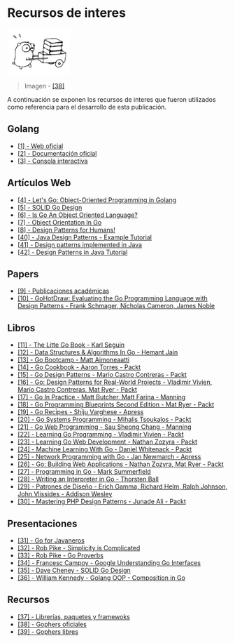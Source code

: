 # Recursos de interes

![](/assets/ref.png)

> Imagen - [\[38\]](recursos.md)

A continuación se exponen los recursos de interes que fueron utilizados como referencia para el desarrollo de esta publicación.

## Golang

* [\[1\] - Web oficial](https://golang.org/)
* [\[2\] - Documentación oficial](https://golang.org/doc/)
* [\[3\] - Consola interactiva](https://play.golang.org/)

## Artículos Web

* [\[4\] - Let's Go: Object-Oriented Programming in Golang](https://code.tutsplus.com/tutorials/lets-go-object-oriented-programming-in-golang--cms-26540)
* [\[5\] - SOLID Go Design](https://dave.cheney.net/2016/08/20/solid-go-design)
* [\[6\] - Is Go An Object Oriented Language?](http://spf13.com/post/is-go-object-oriented/)
* [\[7\] - Object Orientation In Go](https://katcipis.github.io/blog/object-orientation-go/)
* [\[8\] - Design Patterns for Humans!](https://github.com/kamranahmedse/design-patterns-for-humans)
* [\[40\] - Java Design Patterns - Example Tutorial](https://www.journaldev.com/1827/java-design-patterns-example-tutorial)
* [\[41\] - Design patterns implemented in Java](http://java-design-patterns.com/)
* [\[42\] - Design Patterns in Java Tutorial](https://www.tutorialspoint.com/design_pattern/)

## Papers

* [\[9\] - Publicaciones académicas](https://github.com/golang/go/wiki/ResearchPapers)
* [\[10\] - GoHotDraw: Evaluating the Go Programming Language with Design Patterns - Frank Schmager, Nicholas Cameron, James Noble](http://citeseerx.ist.psu.edu/viewdoc/download?doi=10.1.1.188.5524&rep=rep1&type=pdf)

## Libros

* [\[11\] - The Litte Go Book - Karl Seguin](https://github.com/karlseguin/the-little-go-book)
* [\[12\] - Data Structures & Algorithms In Go - Hemant Jain](https://www.amazon.com/Data-Structures-Algorithms-Hemant-Jain-ebook/dp/B075TBM9KS)
* [\[13\] - Go Bootcamp - Matt Aimoneaatti](http://www.golangbootcamp.com/)
* [\[14\] - Go Cookbook - Aaron Torres - Packt](https://www.packtpub.com/application-development/go-cookbook)
* [\[15\] - Go Design Patterns - Mario Castro Contreras - Packt](https://www.packtpub.com/application-development/go-design-patterns)
* [\[16\] - Go: Design Patterns for Real-World Projects - Vladimir Vivien, Mario Castro Contreras, Mat Ryer - Packt](https://www.packtpub.com/application-development/go-design-patterns-real-world-projects)
* [\[17\] - Go In Practice - Matt Butcher, Matt Farina - Manning](https://www.manning.com/books/go-in-practice)
* [\[18\] - Go Programming Blueprints Second Edition - Mat Ryer - Packt](https://www.packtpub.com/application-development/go-programming-blueprints-second-edition)
* [\[19\] - Go Recipes - Shiju Varghese - Apress](https://www.apress.com/br/book/9781484211892)
* [\[20\] - Go Systems Programming - Mihalis Tsoukalos - Packt](https://www.packtpub.com/networking-and-servers/go-systems-programming)
* [\[21\] - Go Web Programming - Sau Sheong Chang - Manning](https://www.manning.com/books/go-web-programming)
* [\[22\] - Learning Go Programming - Vladimir Vivien - Packt](https://www.packtpub.com/application-development/learning-go-programming)
* [\[23\] - Learning Go Web Development - Nathan Zozyra - Packt](https://www.packtpub.com/web-development/learning-go-web-development)
* [\[24\] - Machine Learning With Go - Daniel Whitenack - Packt](https://www.packtpub.com/big-data-and-business-intelligence/machine-learning-go)
* [\[25\] - Network Programming with Go - Jan Newmarch - Apress](https://www.apress.com/de/book/9781484226919)
* [\[26\] - Go: Building Web Applications - Nathan Zozyra, Mat Ryer - Packt](https://www.packtpub.com/application-development/go-building-web-applications)
* [\[27\] - Programming in Go - Mark Summerfield](https://www.amazon.com/Programming-Go-Creating-Applications-Developers/dp/0321774639)
* [\[28\] - Writing an Interpreter in Go - Thorsten Ball](https://interpreterbook.com/)
* [\[29\] - Patrones de Diseño - Erich Gamma, Richard Helm, Ralph Johnson, John Vlissides - Addison Wesley](https://www.amazon.es/Patrones-diseño-Erich-Gamma/dp/8478290591)
* [\[30\] - Mastering PHP Design Patterns - Junade Ali - Packt](https://www.packtpub.com/application-development/mastering-php-design-patterns)

## Presentaciones

* [\[31\] - Go for Javaneros](https://talks.golang.org/2014/go4java.slide#1)
* [\[32\] - Rob Pike - Simplicity is Complicated](https://www.youtube.com/watch?v=rFejpH_tAHM)
* [\[33\] - Rob Pike - Go Proverbs](https://www.youtube.com/watch?v=PAAkCSZUG1c)
* [\[34\] - Francesc Campoy - Google Understanding Go Interfaces](https://www.youtube.com/watch?v=F4wUrj6pmSI)
* [\[35\] - Dave Cheney - SOLID Go Design](https://www.youtube.com/watch?v=zzAdEt3xZ1M)
* [\[36\] - William Kennedy - Golang OOP - Composition in Go](https://www.youtube.com/watch?v=194blNHDdd0)

## Recursos

* [\[37\] - Librerías, paquetes y framewoks](https://github.com/avelino/awesome-go)
* [\[38\] - Gophers oficiales](https://golang.org/doc/gopher/)
* [\[39\] - Gophers libres](https://github.com/golang-samples/gopher-vector)




